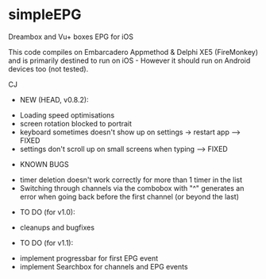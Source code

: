simpleEPG
=========

Dreambox and Vu+ boxes EPG for iOS

This code compiles on Embarcadero Appmethod & Delphi XE5 (FireMonkey) and is primarily destined to run on iOS -
However it should run on Android devices too (not tested).

CJ

- NEW (HEAD, v0.8.2):

* Loading speed optimisations
* screen rotation blocked to portrait
* keyboard sometimes doesn't show up on settings -> restart app --> FIXED
* settings don't scroll up on small screens when typing         --> FIXED

- KNOWN BUGS


* timer deletion doesn't work correctly for more than 1 timer in the list
* Switching through channels via the combobox with "^" generates an error 
  when going back before the first channel (or beyond the last)


- TO DO (for v1.0):

* cleanups and bugfixes

- TO DO (for v1.1):

* implement progressbar for first EPG event
* implement Searchbox for channels and EPG events

